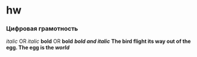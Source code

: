 # hw
### Цифровая грамотность
*italic* OR _italic_
**bold** OR __bold__
***bold and italic***
__The bird flight its way out of the egg. The egg is the ***world***__

